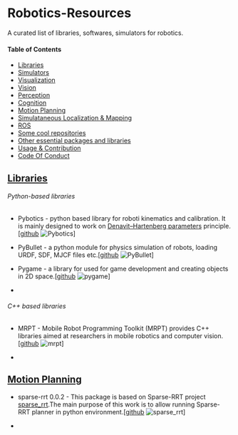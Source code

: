 # Robotics-Resources

A curated list of libraries, softwares, simulators for robotics.


#### Table of Contents
* [Libraries](#libraries)
* [Simulators](#simulators)
* [Visualization](#Visualization)
* [Vision](#robotics-vision)
* [Perception](#robotics-perception)
* [Cognition](#robotics-cognition)
* [Motion Planning](#Motion-planning)
* [Simulataneous Localization & Mapping](#SLAM)
* [ROS](#Robotic-Operating-System)
* [Some cool repositories](#some-cool-repositories)
* [Other essential packages and libraries](#other-essential-packages-and-libraries)
* [Usage & Contribution](#usage-and-contribution)
* [Code Of Conduct](#code-of-conduct)


## [Libraries](#Robotics-Resources)

###### Python-based libraries

* Pybotics - python based library for roboti kinematics and calibration. It is mainly designed to work on [Denavit–Hartenberg parameters](https://en.wikipedia.org/wiki/Denavit%E2%80%93Hartenberg_parameters#Modified_DH_parameters) principle. [[github](https://github.com/nnadeau/pybotics) ![Pybotics](https://img.shields.io/github/stars/nnadeau/pybotics.svg?style=flat&label=Star&maxAge=86400)]

* PyBullet - a python module for physics simulation of robots, loading URDF, SDF, MJCF files etc.[[github](https://github.com/bulletphysics/bullet3) ![PyBullet](https://img.shields.io/github/stars/bulletphysics/bullet3.svg?style=flat&label=Star&maxAge=86400)] 

* Pygame - a library for used for game development and creating objects in 2D space.[[github](https://github.com/pygame/pygame)  ![pygame](https://img.shields.io/github/stars/pygame/pygame.svg?style=flat&label=Star&maxAge=86400)]

* 




###### C++ based libraries

* MRPT - Mobile Robot Programming Toolkit (MRPT) provides C++ libraries aimed at researchers in mobile robotics and computer vision. [[github](https://github.com/MRPT/mrpt) ![mrpt](https://img.shields.io/github/stars/MRPT/mrpt.svg?style=flat&label=Star&maxAge=86400)]

* 



## [Motion Planning](#Robotics-Resources)

* sparse-rrt 0.0.2 - This package is based on Sparse-RRT project [sparse_rrt](https://bitbucket.org/pracsys/sparse_rrt/).The main purpose of this work is to allow running Sparse-RRT planner in python environment.[[github](https://github.com/olegsinyavskiy/sparse_rrt) ![sparse_rrt](https://img.shields.io/github/stars/olegsinyavskiy/sparse_rrt.svg?style=flat&label=Star&maxAge=86400)]

* 

















